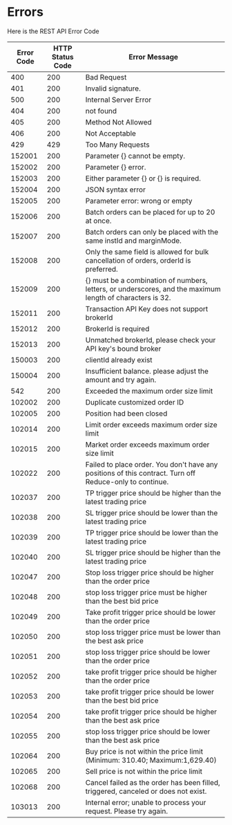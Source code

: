 # Errors

Here is the REST API Error Code

Error Code | HTTP Status Code | Error Message
---------- | ------- | -------
400 | 200 | Bad Request 
401 | 200 | Invalid signature.
500 | 200 | Internal Server Error
404 | 200 | not found
405 | 200 | Method Not Allowed
406 | 200 | Not Acceptable
429 | 429 | Too Many Requests
152001 | 200 | Parameter {} cannot be empty.
152002 | 200 | Parameter {} error.
152003 | 200 | Either parameter {} or {} is required.
152004 | 200 | JSON syntax error
152005 | 200 | Parameter error: wrong or empty
152006 | 200 | Batch orders can be placed for up to 20 at once.
152007 | 200 | Batch orders can only be placed with the same instId and marginMode.
152008 | 200 | Only the same field is allowed for bulk cancellation of orders, orderId is preferred.
152009 | 200 | {} must be a combination of numbers, letters, or underscores, and the maximum length of characters is 32.
152011 | 200 | Transaction API Key does not support brokerId
152012 | 200 | BrokerId is required
152013 | 200 | Unmatched brokerId, please check your API key's bound broker
150003 | 200 | clientId already exist
150004 | 200 | Insufficient balance. please adjust the amount and try again.
542 | 200 | Exceeded the maximum order size limit
102002 | 200 | Duplicate customized order ID
102005 | 200 | Position had been closed
102014 | 200 | Limit order exceeds maximum order size limit
102015 | 200 | Market order exceeds maximum order size limit
102022 | 200 | Failed to place order. You don't have any positions of this contract. Turn off Reduce-only to continue.
102037 | 200 | TP trigger price should be higher than the latest trading price
102038 | 200 | SL trigger price should be lower than the latest trading price
102039 | 200 | TP trigger price should be lower than the latest trading price
102040 | 200 | SL trigger price should be higher than the latest trading price
102047 | 200 | Stop loss trigger price should be higher than the order price
102048 | 200 | stop loss trigger price must be higher than the best bid price
102049 | 200 | Take profit trigger price should be lower than the order price
102050 | 200 | stop loss trigger price must be lower than the best ask price
102051 | 200 | stop loss trigger price should be lower than the order price
102052 | 200 | take profit trigger price should be higher than the order price
102053 | 200 | take profit trigger price should be lower than the best bid price
102054 | 200 | take profit trigger price should be higher than the best ask price
102055 | 200 | stop loss trigger price should be lower than the best ask price
102064 | 200 | Buy price is not within the price limit (Minimum: 310.40; Maximum:1,629.40)
102065 | 200 | Sell price is not within the price limit 
102068 | 200 | Cancel failed as the order has been filled, triggered, canceled or does not exist.
103013 | 200 | Internal error; unable to process your request. Please try again.